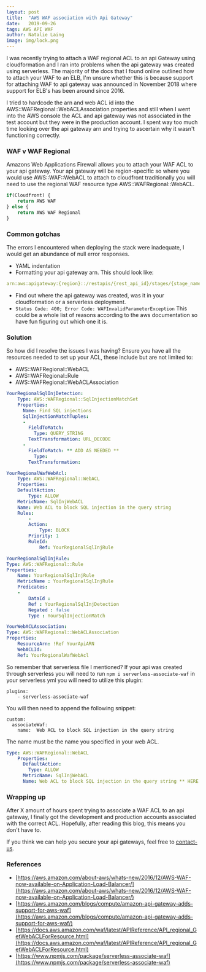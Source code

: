 ```yaml
---
layout: post
title:  "AWS WAF association with Api Gateway"
date:   2019-09-26
tags: AWS API WAF
author: Natalie Laing
image: img/lock.png
---
```


I was recently trying to attach a WAF regional ACL to an api Gateway using cloudformation and I ran 
into problems when the api gateway was created using serverless.
The majority of the docs that I found online outlined how to attach your WAF to an ELB, I'm unsure whether this is because support for attaching WAF to api gateway was announced in November 2018 where support for ELB's has been around since 2016.

I tried to hardcode the arn and web ACL id into the AWS::WAFRegional::WebACLAssociation properties and still when I went into the AWS console the ACL and api gateway was not associated in the test account but they were
in the production account. I spent way too much time looking over the api gateway arn and trying to ascertain why it wasn't functioning correctly.


### WAF v WAF Regional

Amazons Web Applications Firewall allows you to attach your WAF ACL to your api gateway. Your api gateway will be region-specific so where you would use AWS::WAF::WebACL to attach to cloudfront traditionally you will need to use the regional WAF resource type AWS::WAFRegional::WebACL.
```js
if(Cloudfront) { 
    return AWS WAF 
} else { 
    return AWS WAF Regional
}
```

### Common gotchas
The errors I encountered when deploying the stack were inadequate, I would get an abundance of null error responses.
* YAML indentation 
* Formatting your api gateway arn. This should look like: 
```yml 
arn:aws:apigateway:{region}::/restapis/{rest_api_id}/stages/{stage_name}
```
* Find out where the api gateway was created, was it in your cloudformation or a serverless deployment.
*  ```Status Code: 400; Error Code: WAFInvalidParameterException```  This could be a whole list of reasons according to the aws documentation so have fun figuring out which one it is.

### Solution
So how did I resolve the issues I was having? 
Ensure you have all the resources needed to set up your ACL, these include but are not limited to:
* AWS::WAFRegional::WebACL
* AWS::WAFRegional::Rule
* AWS::WAFRegional::WebACLAssociation

```yml
YourRegionalSqlInjDetection: 
    Type: AWS::WAFRegional::SqlInjectionMatchSet
    Properties: 
      Name: Find SQL injections
      SqlInjectionMatchTuples:
      - 
        FieldToMatch:
          Type: QUERY_STRING
        TextTransformation: URL_DECODE
      - 
        FieldToMatch: ** ADD AS NEEDED **
          Type: 
        TextTransformation: 

YourRegionalWafWebAcl: 
    Type: AWS::WAFRegional::WebACL
    Properties: 
    DefaultAction: 
        Type: ALLOW
    MetricName: SqlInjWebACL
    Name: Web ACL to block SQL injection in the query string
    Rules: 
        - 
        Action: 
            Type: BLOCK
        Priority: 1
        RuleId: 
            Ref: YourRegionalSqlInjRule

YourRegionalSqlInjRule: 
Type: AWS::WAFRegional::Rule
Properties: 
    Name: YourRegionalSqlInjRule
    MetricName : YourRegionalSqlInjRule
    Predicates: 
    -
        DataId :  
        Ref : YourRegionalSqlInjDetection
        Negated : false
        Type : YourSqlInjectionMatch

YourWebACLAssociation:
Type: AWS::WAFRegional::WebACLAssociation
Properties:
    ResourceArn: !Ref YourApiARN
    WebACLId: 
    Ref: YourRegionalWafWebAcl
```

So remember that serverless file I mentioned? 
If your api was created through serverless you will need to run ```npm i serverless-associate-waf```
in your serverless yml you will need to utilize this plugin:
```
plugins:
    - serverless-associate-waf
```
You will then need to append the following snippet:
```
custom:
  associateWaf:
    name:  Web ACL to block SQL injection in the query string
```

The name must be the name you specified in your web ACL.
```yml
Type: AWS::WAFRegional::WebACL
    Properties: 
      DefaultAction: 
        Type: ALLOW
      MetricName: SqlInjWebACL
      Name: Web ACL to block SQL injection in the query string ** HERE **
```


### Wrapping up

After X amount of hours spent trying to associate a WAF ACL to an api gateway, I finally got the development and production accounts associated with the correct ACL.
Hopefully, after reading this blog, this means you don't have to.


If you think we can help you secure your api gateways, feel free to [contact-us](https://www.mechanicalrock.io/lets-get-started).

### References

* [https://aws.amazon.com/about-aws/whats-new/2016/12/AWS-WAF-now-available-on-Application-Load-Balancer/](https://aws.amazon.com/about-aws/whats-new/2016/12/AWS-WAF-now-available-on-Application-Load-Balancer/)
* [https://aws.amazon.com/blogs/compute/amazon-api-gateway-adds-support-for-aws-waf](https://aws.amazon.com/blogs/compute/amazon-api-gateway-adds-support-for-aws-waf/)
* [https://docs.aws.amazon.com/waf/latest/APIReference/API_regional_GetWebACLForResource.html](https://docs.aws.amazon.com/waf/latest/APIReference/API_regional_GetWebACLForResource.html)
* [https://www.npmjs.com/package/serverless-associate-waf](https://www.npmjs.com/package/serverless-associate-waf)
